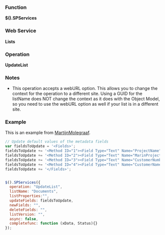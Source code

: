 ### Function

**$().SPServices**

### Web Service

**Lists**

### Operation

**UpdateList**

### Notes

* This operation accepts a webURL option. This allows you to change the context for the operation to a different site. Using a GUID for the listName does NOT change the context as it does with the Object Model, so you need to use the webURL option as well if your list is in a different site.

### Example

This is an example from [MartijnMolegraaf](http://www.codeplex.com/site/users/view/MartijnMolegraaf).

```javascript
// Update default values of the metadata fields
var fieldsToUpdate = '<Fields>';
fieldsToUpdate += '<Method ID="1"><Field Type="Text" Name="ProjectName" DisplayName="Project name"><Default>' + projectName + '</Default></Field></Method>';
fieldsToUpdate += '<Method ID="2"><Field Type="Text" Name="MarinProjectNumber" DisplayName="Project number"><Default>' + projectNumber + '</Default></Field></Method>';
fieldsToUpdate += '<Method ID="3"><Field Type="Text" Name="CustomerNumber" DisplayName="Customer number"><Default>' + customerNumber + '</Default></Field></Method>';
fieldsToUpdate += '<Method ID="4"><Field Type="Text" Name="CustomerName" DisplayName="Customer name"><Default>' + customerName + '</Default></Field></Method>';
fieldsToUpdate += '</Fields>';


$().SPServices({
  operation: "UpdateList",
  listName: "Documents",
  listProperties:"",
  updateFields: fieldsToUpdate,
  newFields: "",
  deleteFields: "",
  listVersion: "",
  async: false,
  completefunc: function (xData, Status){}
});
```
